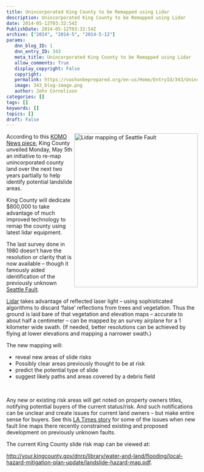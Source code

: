 ```yaml
---
title: Unincorporated King County to be Remapped using Lidar
description: Unincorporated King County to be Remapped using Lidar
date: 2014-05-12T03:32:54Z
PublishDate: 2014-05-12T03:32:54Z
archive: ["2014", "2014-5", "2014-5-12"]
params:
   dnn_blog_ID: 1
   dnn_entry_ID: 343
   meta_title: Unincorporated King County to be Remapped using Lidar
   allow_comments: True
   display_copyright: False
   copyright: 
   permalink: https://vashonbeprepared.org/en-us/Home/EntryId/343/Unincorporated-King-County-to-be-Remapped-using-Lidar
   image: 343_blog-image.png
   author: John Cornelison
categories: []
tags: []
keywords: []
topics: []
draft: False
---
```


<p><a href="http://gsabulletin.gsapubs.org/content/120/11-12/1581/F1.large.jpg" target="_blank"><img title="Lidar mapping of Seattle Fault" style="float: right; display: inline" alt="Lidar mapping of Seattle Fault" src="http://gsabulletin.gsapubs.org/content/120/11-12/1581/F1.large.jpg" width="325" align="right" height="405" /></a>According to this <a href="http://www.komonews.com/news/local/New-mapping-will-help-spot-the-next-Oso-258049261.html" target="_blank">KOMO News piece</a>, King County unveiled Monday, May 5th an initiative to re-map unincorporated county land over the next two years partially to help identify potential landslide areas.</p>  <p>King County will dedicate $800,000 to take advantage of much improved technology to remap the county using latest lidar equipment. </p>  <p>The last survey done in 1980 doesn’t have the resolution or clarity that is now available – though it famously aided identification of the previously unknown <a href="https://en.wikipedia.org/wiki/Seattle_Fault" target="_blank">Seattle Fault</a>. </p>  <p><a title="https://en.wikipedia.org/wiki/Lidar" href="https://lidar">Lidar</a> takes advantage of reflected laser light – using sophisticated algorithms to discard ‘false’ reflections from trees and vegetation. Thus the ground is laid bare of that vegetation and elevation maps – accurate to about half a centimeter – can be mapped by an survey airplane for a 1 kilometer wide swath. (If needed, better resolutions can be achieved by flying at lower elevations and mapping a narrower swath.)</p>  <p>The new mapping will:</p>  <ul>   <li>reveal new areas of slide risks </li>    <li>Possibly clear areas previously thought to be at risk </li>    <li>predict the potential type of slide </li>    <li>suggest likely paths and areas covered by a debris field </li> </ul>  <p>&#160;</p>  <p>Any new or existing risk areas will get noted on property owners titles, notifying potential buyers of the current status/risk. And such notifications can be unclear and create issues for current land owners – but make entire sense for buyers. See this <a href="http://touch.latimes.com/#section/-1/article/p2p-80115260/" target="_blank">LA Times story</a> for some of the issues when new fault line maps there recently constrained existing and proposed development on previously unknown faults.</p>  <p>The current King County slide risk map can be viewed at:</p>  <p><a href="http://your.kingcounty.gov/dnrp/library/water-and-land/flooding/local-hazard-mitigation-plan-update/landslide-hazard-map.pdf" target="_blank">http://your.kingcounty.gov/dnrp/library/water-and-land/flooding/local-hazard-mitigation-plan-update/landslide-hazard-map.pdf</a>. </p>
